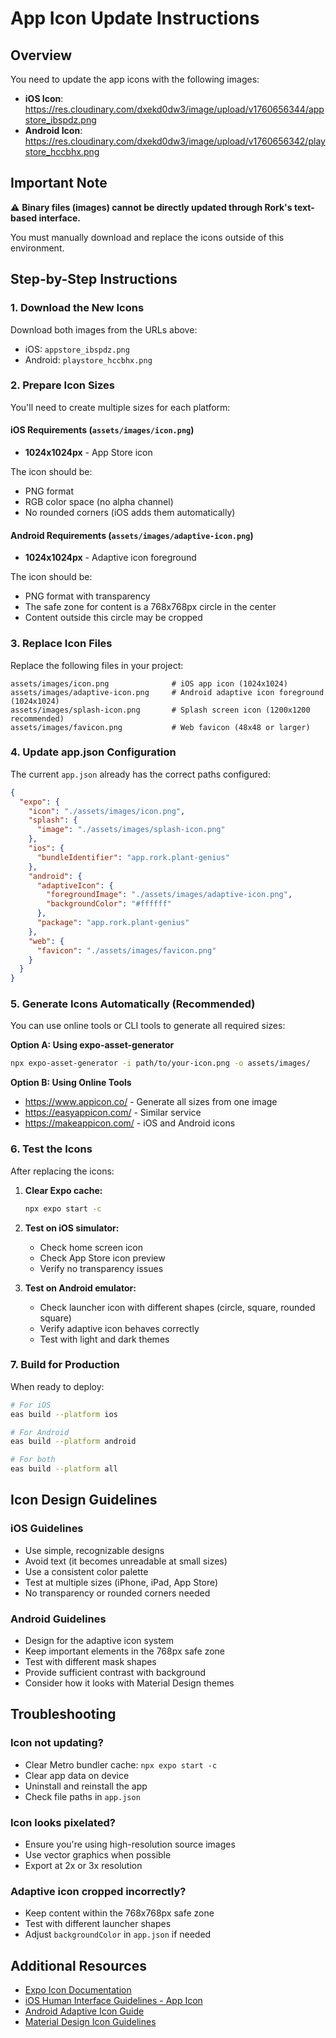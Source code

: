 # App Icon Update Instructions

## Overview
You need to update the app icons with the following images:
- **iOS Icon**: https://res.cloudinary.com/dxekd0dw3/image/upload/v1760656344/appstore_ibspdz.png
- **Android Icon**: https://res.cloudinary.com/dxekd0dw3/image/upload/v1760656342/playstore_hccbhx.png

## Important Note
⚠️ **Binary files (images) cannot be directly updated through Rork's text-based interface.**

You must manually download and replace the icons outside of this environment.

## Step-by-Step Instructions

### 1. Download the New Icons

Download both images from the URLs above:
- iOS: `appstore_ibspdz.png` 
- Android: `playstore_hccbhx.png`

### 2. Prepare Icon Sizes

You'll need to create multiple sizes for each platform:

#### iOS Requirements (`assets/images/icon.png`)
- **1024x1024px** - App Store icon

The icon should be:
- PNG format
- RGB color space (no alpha channel)
- No rounded corners (iOS adds them automatically)

#### Android Requirements (`assets/images/adaptive-icon.png`)
- **1024x1024px** - Adaptive icon foreground

The icon should be:
- PNG format with transparency
- The safe zone for content is a 768x768px circle in the center
- Content outside this circle may be cropped

### 3. Replace Icon Files

Replace the following files in your project:

```
assets/images/icon.png              # iOS app icon (1024x1024)
assets/images/adaptive-icon.png     # Android adaptive icon foreground (1024x1024)  
assets/images/splash-icon.png       # Splash screen icon (1200x1200 recommended)
assets/images/favicon.png           # Web favicon (48x48 or larger)
```

### 4. Update app.json Configuration

The current `app.json` already has the correct paths configured:

```json
{
  "expo": {
    "icon": "./assets/images/icon.png",
    "splash": {
      "image": "./assets/images/splash-icon.png"
    },
    "ios": {
      "bundleIdentifier": "app.rork.plant-genius"
    },
    "android": {
      "adaptiveIcon": {
        "foregroundImage": "./assets/images/adaptive-icon.png",
        "backgroundColor": "#ffffff"
      },
      "package": "app.rork.plant-genius"
    },
    "web": {
      "favicon": "./assets/images/favicon.png"
    }
  }
}
```

### 5. Generate Icons Automatically (Recommended)

You can use online tools or CLI tools to generate all required sizes:

**Option A: Using expo-asset-generator**
```bash
npx expo-asset-generator -i path/to/your-icon.png -o assets/images/
```

**Option B: Using Online Tools**
- https://www.appicon.co/ - Generate all sizes from one image
- https://easyappicon.com/ - Similar service
- https://makeappicon.com/ - iOS and Android icons

### 6. Test the Icons

After replacing the icons:

1. **Clear Expo cache:**
   ```bash
   npx expo start -c
   ```

2. **Test on iOS simulator:**
   - Check home screen icon
   - Check App Store icon preview
   - Verify no transparency issues

3. **Test on Android emulator:**
   - Check launcher icon with different shapes (circle, square, rounded square)
   - Verify adaptive icon behaves correctly
   - Test with light and dark themes

### 7. Build for Production

When ready to deploy:

```bash
# For iOS
eas build --platform ios

# For Android  
eas build --platform android

# For both
eas build --platform all
```

## Icon Design Guidelines

### iOS Guidelines
- Use simple, recognizable designs
- Avoid text (it becomes unreadable at small sizes)
- Use a consistent color palette
- Test at multiple sizes (iPhone, iPad, App Store)
- No transparency or rounded corners needed

### Android Guidelines
- Design for the adaptive icon system
- Keep important elements in the 768px safe zone
- Test with different mask shapes
- Provide sufficient contrast with background
- Consider how it looks with Material Design themes

## Troubleshooting

### Icon not updating?
- Clear Metro bundler cache: `npx expo start -c`
- Clear app data on device
- Uninstall and reinstall the app
- Check file paths in `app.json`

### Icon looks pixelated?
- Ensure you're using high-resolution source images
- Use vector graphics when possible
- Export at 2x or 3x resolution

### Adaptive icon cropped incorrectly?
- Keep content within the 768x768px safe zone
- Test with different launcher shapes
- Adjust `backgroundColor` in `app.json` if needed

## Additional Resources

- [Expo Icon Documentation](https://docs.expo.dev/guides/app-icons/)
- [iOS Human Interface Guidelines - App Icon](https://developer.apple.com/design/human-interface-guidelines/app-icons)
- [Android Adaptive Icon Guide](https://developer.android.com/develop/ui/views/launch/icon_design_adaptive)
- [Material Design Icon Guidelines](https://m3.material.io/styles/icons/overview)
